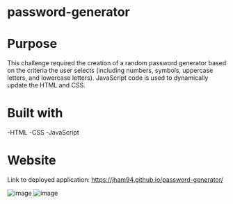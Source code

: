# password-generator

# Purpose

This challenge required the creation of a random password generator based on the criteria the user selects (including numbers, symbols, uppercase letters, and lowercase letters). JavaScript code is used to dynamically update the HTML and CSS. 


# Built with
-HTML
-CSS
-JavaScript

# Website

Link to deployed application: https://jham94.github.io/password-generator/

![image](https://user-images.githubusercontent.com/98374207/159787470-bca3a20e-7dd7-485d-a22b-fb5b758254ef.png)
![image](https://user-images.githubusercontent.com/98374207/159787559-9c9b8406-dad7-4f03-b7ff-60ecebec010f.png)






